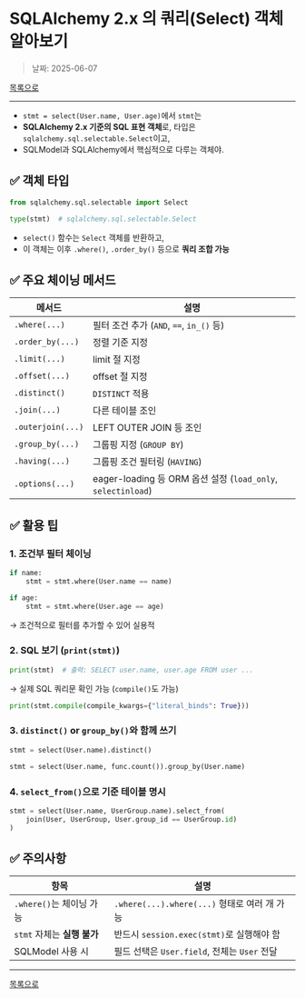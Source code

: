 # SQLAlchemy 2.x 의 쿼리(Select) 객체 알아보기

> 날짜: 2025-06-07

[목록으로](https://shiwoo-park.github.io/blog)

---

- `stmt = select(User.name, User.age)`에서 `stmt`는 
- **SQLAlchemy 2.x 기준의 SQL 표현 객체**로, 타입은 `sqlalchemy.sql.selectable.Select`이고, 
- SQLModel과 SQLAlchemy에서 핵심적으로 다루는 객체야.


## ✅ 객체 타입

```python
from sqlalchemy.sql.selectable import Select

type(stmt)  # sqlalchemy.sql.selectable.Select
```

* `select()` 함수는 `Select` 객체를 반환하고,
* 이 객체는 이후 `.where()`, `.order_by()` 등으로 **쿼리 조합 가능**


## ✅ 주요 체이닝 메서드

| 메서드               | 설명                                                      |
| ----------------- | ------------------------------------------------------- |
| `.where(...)`     | 필터 조건 추가 (`AND`, `==`, `in_()` 등)                       |
| `.order_by(...)`  | 정렬 기준 지정                                                |
| `.limit(...)`     | limit 절 지정                                              |
| `.offset(...)`    | offset 절 지정                                             |
| `.distinct()`     | `DISTINCT` 적용                                           |
| `.join(...)`      | 다른 테이블 조인                                               |
| `.outerjoin(...)` | LEFT OUTER JOIN 등 조인                                    |
| `.group_by(...)`  | 그룹핑 지정 (`GROUP BY`)                                     |
| `.having(...)`    | 그룹핑 조건 필터링 (`HAVING`)                                   |
| `.options(...)`   | eager-loading 등 ORM 옵션 설정 (`load_only`, `selectinload`) |


## ✅ 활용 팁

### 1. 조건부 필터 체이닝

```python
if name:
    stmt = stmt.where(User.name == name)

if age:
    stmt = stmt.where(User.age == age)
```

→ 조건적으로 필터를 추가할 수 있어 실용적


### 2. SQL 보기 (`print(stmt)`)

```python
print(stmt)  # 출력: SELECT user.name, user.age FROM user ...
```

→ 실제 SQL 쿼리문 확인 가능 (`compile()`도 가능)

```python
print(stmt.compile(compile_kwargs={"literal_binds": True}))
```


### 3. `distinct()` or `group_by()`와 함께 쓰기

```python
stmt = select(User.name).distinct()
```

```python
stmt = select(User.name, func.count()).group_by(User.name)
```


### 4. `select_from()`으로 기준 테이블 명시

```python
stmt = select(User.name, UserGroup.name).select_from(
    join(User, UserGroup, User.group_id == UserGroup.id)
)
```


## ✅ 주의사항

| 항목                   | 설명                                   |
| -------------------- | ------------------------------------ |
| `.where()`는 체이닝 가능   | `.where(...).where(...)` 형태로 여러 개 가능 |
| `stmt` 자체는 **실행 불가** | 반드시 `session.exec(stmt)`로 실행해야 함     |
| SQLModel 사용 시        | 필드 선택은 `User.field`, 전체는 `User` 전달   |

---

[목록으로](https://shiwoo-park.github.io/blog)

